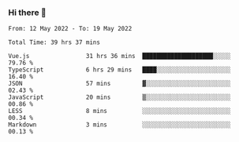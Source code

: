 ### Hi there 👋

<!--
**siaikin/siaikin** is a ✨ _special_ ✨ repository because its `README.md` (this file) appears on your GitHub profile.

Here are some ideas to get you started:

- 🔭 I’m currently working on ...
- 🌱 I’m currently learning ...
- 👯 I’m looking to collaborate on ...
- 🤔 I’m looking for help with ...
- 💬 Ask me about ...
- 📫 How to reach me: ...
- 😄 Pronouns: ...
- ⚡ Fun fact: ...
-->

<!--START_SECTION:waka-->

```text
From: 12 May 2022 - To: 19 May 2022

Total Time: 39 hrs 37 mins

Vue.js                31 hrs 36 mins  ████████████████████░░░░░   79.76 %
TypeScript            6 hrs 29 mins   ████░░░░░░░░░░░░░░░░░░░░░   16.40 %
JSON                  57 mins         ▓░░░░░░░░░░░░░░░░░░░░░░░░   02.43 %
JavaScript            20 mins         ▒░░░░░░░░░░░░░░░░░░░░░░░░   00.86 %
LESS                  8 mins          ░░░░░░░░░░░░░░░░░░░░░░░░░   00.34 %
Markdown              3 mins          ░░░░░░░░░░░░░░░░░░░░░░░░░   00.13 %
```

<!--END_SECTION:waka-->
